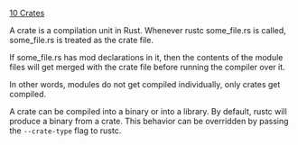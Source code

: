 
[10 Crates](http://rustbyexample.com/crates.html)

A crate is a compilation unit in Rust.
Whenever rustc some_file.rs is called, some_file.rs is treated as the crate file.

If some_file.rs has mod declarations in it, then the contents of the module files
will get merged with the crate file before running the compiler over it.

In other words, modules do not get compiled individually, only crates get compiled.

A crate can be compiled into a binary or into a library.
By default, rustc will produce a binary from a crate.
This behavior can be overridden by passing the `--crate-type` flag to rustc.


